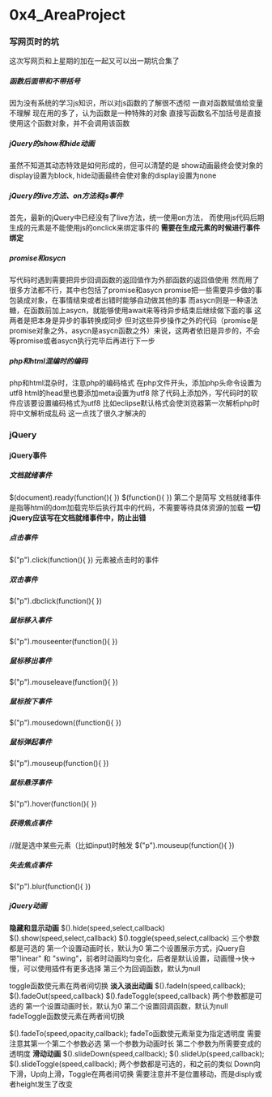 # 0x4_AreaProject
### 写网页时的坑
这次写网页和上星期的加在一起又可以出一期坑合集了
##### 函数后面带和不带括号
因为没有系统的学习js知识，所以对js函数的了解很不透彻
一直对函数赋值给变量不理解
现在用的多了，认为函数是一种特殊的对象
直接写函数名不加括号是直接使用这个函数对象，并不会调用该函数
##### jQuery的show和hide动画
虽然不知道其动态特效是如何形成的，但可以清楚的是
show动画最终会使对象的display设置为block,
hide动画最终会使对象的display设置为none
##### jQuery的live方法、on方法和js事件
首先，最新的jQuery中已经没有了live方法，统一使用on方法，
而使用js代码后期生成的元素是不能使用js的onclick来绑定事件的
**需要在生成元素的时候进行事件绑定**
##### promise和asycn
写代码时遇到需要把异步回调函数的返回值作为外部函数的返回值使用
然而用了很多方法都不行，其中也包括了promise和asycn
promise把一些需要异步做的事包装成对象，在事情结束或者出错时能够自动做其他的事
而asycn则是一种语法糖，在函数前加上asycn，就能够使用await来等待异步结束后继续做下面的事
这两者是把本身是异步的事转换成同步
但对这些异步操作之外的代码（promise是promise对象之外，asycn是asycn函数之外）来说，这两者依旧是异步的，不会等promise或者asycn执行完毕后再进行下一步
##### php和html混编时的编码
php和html混杂时，注意php的编码格式
在php文件开头，添加php头命令设置为utf8
html的head里也要添加meta设置为utf8
除了代码上添加外，写代码时的软件应该要设置编码格式为utf8
比如eclipse默认格式会使浏览器第一次解析php时将中文解析成乱码
这一点找了很久才解决的
### jQuery
#### jQuery事件
##### 文档就绪事件
$(document).ready(function(){
})
$(function(){
})
第二个是简写
文档就绪事件是指等html的dom加载完毕后执行其中的代码，不需要等待具体资源的加载
**一切jQuery应该写在文档就绪事件中，防止出错**
##### 点击事件
$("p").click(function(){
})
元素被点击时的事件
##### 双击事件
$("p").dbclick(function(){
})
##### 鼠标移入事件
$("p").mouseenter(function(){
})
##### 鼠标移出事件
$("p").mouseleave(function(){
})
##### 鼠标按下事件
$("p").mousedown((function(){
})
##### 鼠标弹起事件
$("p").mouseup(function(){
})
##### 鼠标悬浮事件
$("p").hover(function(){
})
##### 获得焦点事件
//就是选中某些元素（比如input)时触发
$("p").mouseup(function(){
})
##### 失去焦点事件
$("p").blur(function(){
})

##### jQuery动画
**隐藏和显示动画**
$().hide(speed,select,callback)
$().show(speed,select,callback)
$().toggle(speed,select,callback)
三个参数都是可选的
第一个设置动画时长，默认为0
第二个设置展示方式，jQuery自带"linear" 和 "swing"，前者时动画均匀变化，后者是默认设置，动画慢->快->慢，可以使用插件有更多选择
第三个为回调函数，默认为null

toggle函数使元素在两者间切换
**淡入淡出动画**
$().fadeIn(speed,callback);
$().fadeOut(speed,callback)
$().fadeToggle(speed,callback)
两个参数都是可选的
第一个设置动画时长，默认为0
第二个设置回调函数，默认为null
fadeToggle函数使元素在两者间切换

$().fadeTo(speed,opacity,callback);
fadeTo函数使元素渐变为指定透明度
需要注意其第一个第二个参数必选
第一个参数为动画时长
第二个参数为所需要变成的透明度
**滑动动画**
$().slideDown(speed,callback);
$().slideUp(speed,callback);
$().slideToggle(speed,callback);
两个参数都是可选的，和之前的类似
Down向下滑，Up向上滑，Toggle在两者间切换
需要注意并不是位置移动，而是disply或者height发生了改变